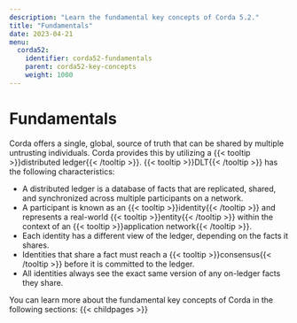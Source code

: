 ```yaml
---
description: "Learn the fundamental key concepts of Corda 5.2."
title: "Fundamentals"
date: 2023-04-21
menu:
  corda52:
    identifier: corda52-fundamentals
    parent: corda52-key-concepts
    weight: 1000
---
```

# Fundamentals

Corda offers a single, global, source of truth that can be shared by multiple untrusting individuals.
Corda provides this by utilizing a {{< tooltip >}}distributed ledger{{< /tooltip >}}.
{{< tooltip >}}DLT{{< /tooltip >}} has the following characteristics:

* A distributed ledger is a database of facts that are replicated, shared, and synchronized across multiple participants on a network.
* A participant is known as an {{< tooltip >}}identity{{< /tooltip >}} and represents a real-world {{< tooltip >}}entity{{< /tooltip >}} within the context of an {{< tooltip >}}application network{{< /tooltip >}}.
* Each identity has a different view of the ledger, depending on the facts it shares.
* Identities that share a fact must reach a {{< tooltip >}}consensus{{< /tooltip >}} before it is committed to the ledger.
* All identities always see the exact same version of any on-ledger facts they share.

You can learn more about the fundamental key concepts of Corda in the following sections:
{{< childpages >}}
